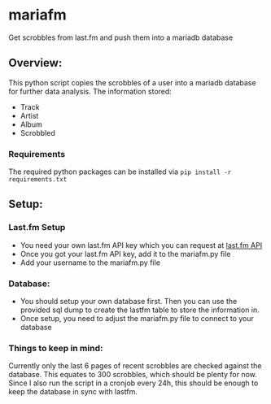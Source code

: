 # mariafm
Get scrobbles from last.fm and push them into a mariadb database

## Overview:
This python script copies the scrobbles of a user into a mariadb database for further data analysis.
The information stored:
 - Track
 - Artist
 - Album
 - Scrobbled

### Requirements
The required python packages can be installed via `pip install -r requirements.txt`

## Setup:
### Last.fm Setup
 - You need your own last.fm API key which you can request at [last.fm API](https://www.last.fm/api "last.fm API")
 - Once you got your last.fm API key, add it to the mariafm.py file
 - Add your username to the mariafm.py file

### Database:
 - You should setup your own database first. Then you can use the provided sql dump to create the lastfm table to store the information in. 
 - Once setup, you need to adjust the mariafm.py file to connect to your database

### Things to keep in mind:
Currently only the last 6 pages of recent scrobbles are checked against the database. This equates to 300 scrobbles, which should be plenty for now. 
Since I also run the script in a cronjob every 24h, this should be enough to keep the database in sync with lastfm. 